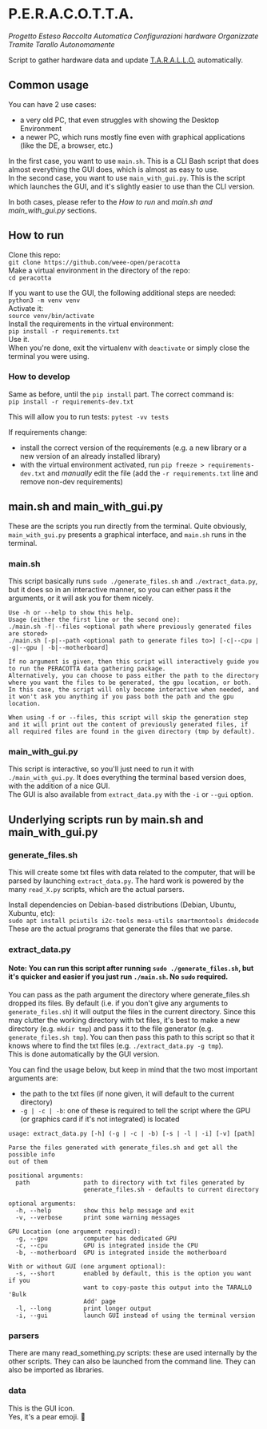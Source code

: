 # P.E.R.A.C.O.T.T.A.

*Progetto Esteso Raccolta Automatica Configurazioni hardware Organizzate Tramite Tarallo Autonomamente*

Script to gather hardware data and update [T.A.R.A.L.L.O.](weee-open/tarallo) automatically.

## Common usage

You can have 2 use cases:
- a very old PC, that even struggles with showing the Desktop Environment
- a newer PC, which runs mostly fine even with graphical applications (like the DE, a browser, etc.)

In the first case, you want to use `main.sh`. This is a CLI Bash script that does almost everything the GUI does, which is almost as easy to use.  
In the second case, you want to use `main_with_gui.py`. This is the script which launches the GUI, and it's slightly easier to use than the CLI version.  

In both cases, please refer to the _How to run_ and _main.sh and main_with_gui.py_ sections.

## How to run

Clone this repo:  
`git clone https://github.com/weee-open/peracotta`  
Make a virtual environment in the directory of the repo:  
`cd peracotta`    

If you want to use the GUI, the following additional steps are needed:  
`python3 -m venv venv`  
Activate it:  
`source venv/bin/activate`  
Install the requirements in the virtual environment:  
`pip install -r requirements.txt`  
Use it.  
When you're done, exit the virtualenv with `deactivate` 
or simply close the terminal you were using.

### How to develop

Same as before, until the `pip install` part. The correct command is:    
`pip install -r requirements-dev.txt`  

This will allow you to run tests: `pytest -vv tests`

If requirements change:  
- install the correct version of the requirements (e.g. a new library or a new version of an already installed library)  
- with the virtual environment activated, run `pip freeze > requirements-dev.txt` and *manually* edit the file (add the `-r requirements.txt` line and remove non-dev requirements)

## main.sh and main_with_gui.py

These are the scripts you run directly from the terminal. Quite obviously, `main_with_gui.py` presents a graphical interface, and `main.sh` runs in the terminal.

### main.sh

This script basically runs `sudo ./generate_files.sh` and `./extract_data.py`, but it does so in an interactive manner, so 
you can either pass it the arguments, or it will ask you for them nicely.

```
Use -h or --help to show this help.
Usage (either the first line or the second one):
./main.sh -f|--files <optional path where previously generated files are stored>
./main.sh [-p|--path <optional path to generate files to>] [-c|--cpu | -g|--gpu | -b|--motherboard]

If no argument is given, then this script will interactively guide you to run the PERACOTTA data gathering package.
Alternatively, you can choose to pass either the path to the directory where you want the files to be generated, the gpu location, or both.
In this case, the script will only become interactive when needed, and it won't ask you anything if you pass both the path and the gpu location.

When using -f or --files, this script will skip the generation step and it will print out the content of previously generated files, if all required files are found in the given directory (tmp by default).

```
### main_with_gui.py

This script is interactive, so you'll just need to run it with `./main_with_gui.py`. It does everything the terminal based version does, with the addition of a nice GUI.  
The GUI is also available from `extract_data.py` with the `-i` or `--gui` option.

## Underlying scripts run by main.sh and main_with_gui.py

### generate_files.sh

This will create some txt files with data related to the computer, that will be parsed by launching 
`extract_data.py`. The hard work is powered by the many `read_X.py` scripts, which are the actual 
parsers.

Install dependencies on Debian-based distributions (Debian, Ubuntu, Xubuntu, etc):  
`sudo apt install pciutils i2c-tools mesa-utils smartmontools dmidecode`  
These are the actual programs that generate the files that we parse.

### extract_data.py

#### Note: You can run this script after running `sudo ./generate_files.sh`, but it's quicker and easier if you just run `./main.sh`. No `sudo` required.

You can pass as the path argument the directory where generate_files.sh dropped its files. By default (i.e. if you don't give any arguments 
to `generate_files.sh`) it will output the files in the current directory. Since this may clutter the working directory 
with txt files, it's best to make a new directory (e.g. `mkdir tmp`) and pass it to the file generator (e.g. `generate_files.sh tmp`).
You can then pass this path to this script so that it knows where to find the txt files (e.g. `./extract_data.py -g tmp`).  
This is done automatically by the GUI version.  
  
You can find the usage below, but keep in mind that the two most important arguments are:
- the path to the txt files (if none given, it will default to the current directory)
- `-g | -c | -b`: one of these is required to tell the script where the GPU (or graphics card if it's not integrated) is located

```
usage: extract_data.py [-h] (-g | -c | -b) [-s | -l | -i] [-v] [path]

Parse the files generated with generate_files.sh and get all the possible info
out of them

positional arguments:
  path               path to directory with txt files generated by
                     generate_files.sh - defaults to current directory

optional arguments:
  -h, --help         show this help message and exit
  -v, --verbose      print some warning messages

GPU Location (one argument required):
  -g, --gpu          computer has dedicated GPU
  -c, --cpu          GPU is integrated inside the CPU
  -b, --motherboard  GPU is integrated inside the motherboard

With or without GUI (one argument optional):
  -s, --short        enabled by default, this is the option you want if you
                     want to copy-paste this output into the TARALLO 'Bulk
                     Add' page
  -l, --long         print longer output
  -i, --gui          launch GUI instead of using the terminal version
```

### parsers

There are many read_something.py scripts: these are used internally by the other scripts. They can also be launched from the command line. They can also be imported as libraries.

### data

This is the GUI icon.  
Yes, it's a pear emoji. 🍐

